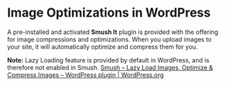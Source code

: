 # Image Optimizations in WordPress
A pre-installed and activated **Smush It** plugin is provided with the offering for image compressions and optimizations. When you upload images to your site, it will automatically optimize and compress them for you.

**Note:** Lazy Loading feature is provided by default in WordPress, and is therefore not enabled in Smush.
[Smush – Lazy Load Images, Optimize & Compress Images – WordPress plugin | WordPress.org](https://wordpress.org/plugins/wp-smushit/)